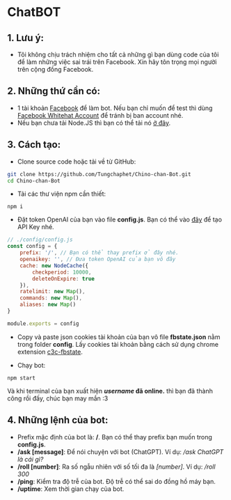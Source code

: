 # ChatBOT
## 1. Lưu ý:
- Tôi không chịu trách nhiệm cho tất cả những gì bạn dùng code của tôi để làm những việc sai trái trên Facebook. Xin hãy tôn trọng mọi người trên cộng đồng Facebook.

## 2. Những thứ cần có:
- 1 tài khoản [Facebook](https://www.facebook.com/) để làm bot. Nếu bạn chỉ muốn để test thì dùng [Facebook Whitehat Account](https://www.facebook.com/whitehat/accounts/) để tránh bị ban account nhé.
- Nếu bạn chưa tải Node.JS thì bạn có thể tải nó [ở đây](https://www.nodejs.org/).
## 3. Cách tạo:

- Clone source code hoặc tải về từ GitHub:
```sh
git clone https://github.com/Tungchaphet/Chino-chan-Bot.git
cd Chino-chan-Bot
```
- Tải các thư viện npm cần thiết:
```
npm i
```
- Đặt token OpenAI của bạn vào file **config.js**. Bạn có thể vào [đây](https://platform.openai.com/account/api-keys) để tạo API Key nhé.
```js
// ./config/config.js
const config = {
    prefix: '/', // Bạn có thể thay prefix ở đây nhé.
    openaikey: '', // Đưa token OpenAI của bạn vô đây
    cache: new NodeCache({
        checkperiod: 10000,
        deleteOnExpire: true
    }),
    ratelimit: new Map(),
    commands: new Map(),
    aliases: new Map()
}

module.exports = config
```
- Copy và paste json cookies tài khoản của bạn vô file **fbstate.json** nằm trong folder **config**. Lấy cookies tài khoản bằng cách sử dụng chrome extension [c3c-fbstate](https://github.com/c3cbot/c3c-fbstate).

- Chạy bot:
```
npm start
```

Và khi terminal của bạn xuất hiện ***username* đã online.** thì bạn đã thành công rồi đấy, chúc bạn may mắn :3

## 4. Những lệnh của bot:
- Prefix mặc định của bot là: **/**. Bạn có thể thay prefix bạn muốn trong **config.js**.
- **/ask [message]**: Để nói chuyện với bot (ChatGPT). Ví dụ: */ask ChatGPT là cái gì?*
- **/roll [number]**: Ra số ngẫu nhiên với số tối đa là *[number]*. Ví dụ: */roll 300*
- **/ping**: Kiểm tra độ trễ của bot. Độ trễ có thể sai do đồng hồ máy bạn.
- **/uptime**: Xem thời gian chạy của bot.

